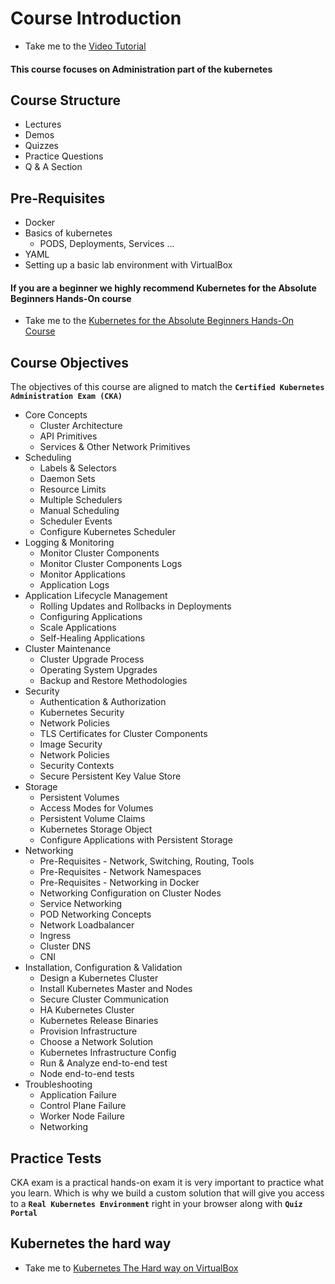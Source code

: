# Course Introduction

- Take me to the [Video Tutorial](https://kodekloud.com/topic/course-introduction-5/)

#### This course focuses on Administration part of the kubernetes

## Course Structure

- Lectures
- Demos
- Quizzes
- Practice Questions
- Q & A Section

## Pre-Requisites

- Docker
- Basics of kubernetes
  - PODS, Deployments, Services ...
- YAML
- Setting up a basic lab environment with VirtualBox

#### If you are a beginner we highly recommend Kubernetes for the Absolute Beginners Hands-On course

- Take me to the [Kubernetes for the Absolute Beginners Hands-On Course](https://kodekloud.com/courses/kubernetes-for-the-absolute-beginners-hands-on/)

## Course Objectives

The objectives of this course are aligned to match the **`Certified Kubernetes Administration Exam (CKA)`**

- Core Concepts
  - Cluster Architecture
  - API Primitives
  - Services & Other Network Primitives
- Scheduling
  - Labels & Selectors
  - Daemon Sets
  - Resource Limits
  - Multiple Schedulers
  - Manual Scheduling
  - Scheduler Events
  - Configure Kubernetes Scheduler
- Logging & Monitoring
  - Monitor Cluster Components
  - Monitor Cluster Components Logs
  - Monitor Applications
  - Application Logs
- Application Lifecycle Management
  - Rolling Updates and Rollbacks in Deployments
  - Configuring Applications
  - Scale Applications
  - Self-Healing Applications
- Cluster Maintenance
  - Cluster Upgrade Process
  - Operating System Upgrades
  - Backup and Restore Methodologies
- Security
  - Authentication & Authorization
  - Kubernetes Security
  - Network Policies
  - TLS Certificates for Cluster Components
  - Image Security
  - Network Policies
  - Security Contexts
  - Secure Persistent Key Value Store
- Storage
  - Persistent Volumes
  - Access Modes for Volumes
  - Persistent Volume Claims
  - Kubernetes Storage Object
  - Configure Applications with Persistent Storage
- Networking
  - Pre-Requisites - Network, Switching, Routing, Tools
  - Pre-Requisites - Network Namespaces
  - Pre-Requisites - Networking in Docker
  - Networking Configuration on Cluster Nodes
  - Service Networking
  - POD Networking Concepts
  - Network Loadbalancer
  - Ingress
  - Cluster DNS
  - CNI
- Installation, Configuration & Validation
  - Design a Kubernetes Cluster
  - Install Kubernetes Master and Nodes
  - Secure Cluster Communication
  - HA Kubernetes Cluster
  - Kubernetes Release Binaries
  - Provision Infrastructure
  - Choose a Network Solution
  - Kubernetes Infrastructure Config
  - Run & Analyze end-to-end test
  - Node end-to-end tests
- Troubleshooting
  - Application Failure
  - Control Plane Failure
  - Worker Node Failure
  - Networking
  
## Practice Tests

CKA exam is a practical hands-on exam it is very important to practice what you learn. Which is why we build a custom solution that will give you access to a **`Real Kubernetes Environment`** right in your browser along with **`Quiz Portal`**
  
## Kubernetes the hard way

- Take me to [Kubernetes The Hard way on VirtualBox](https://github.com/mmumshad/kubernetes-the-hard-way)
